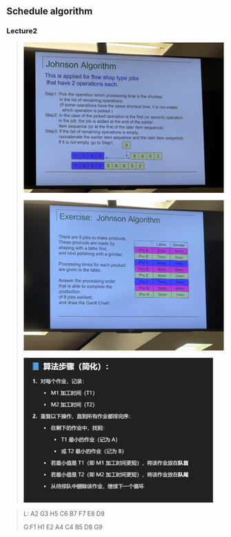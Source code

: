 ## Schedule algorithm

### Lecture2

> <img src="assets/03868139fd47b0bf1eaf146e5080543.jpg" alt="03868139fd47b0bf1eaf146e5080543" style="zoom: 50%;" />
>
> ![640c7837866e9b75dbc2152837c61f1](assets/640c7837866e9b75dbc2152837c61f1.jpg)
>
> <img src="assets/image-20250422193311285.png" alt="image-20250422193311285" style="zoom:50%;" />



> L: A2 G3 H5 C6 B7 F7 E8 D9	
>
> G:F1 H1 E2 A4 C4 B5 D8 G9		

